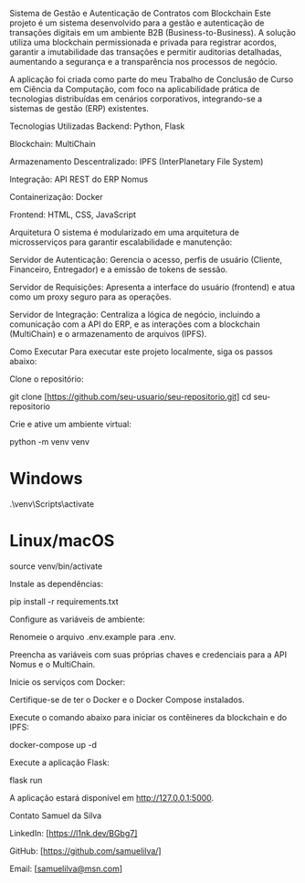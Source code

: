 Sistema de Gestão e Autenticação de Contratos com Blockchain
Este projeto é um sistema desenvolvido para a gestão e autenticação de transações digitais em um ambiente B2B (Business-to-Business). A solução utiliza uma blockchain permissionada e privada para registrar acordos, garantir a imutabilidade das transações e permitir auditorias detalhadas, aumentando a segurança e a transparência nos processos de negócio.

A aplicação foi criada como parte do meu Trabalho de Conclusão de Curso em Ciência da Computação, com foco na aplicabilidade prática de tecnologias distribuídas em cenários corporativos, integrando-se a sistemas de gestão (ERP) existentes.

Tecnologias Utilizadas
Backend: Python, Flask

Blockchain: MultiChain

Armazenamento Descentralizado: IPFS (InterPlanetary File System)

Integração: API REST do ERP Nomus

Containerização: Docker

Frontend: HTML, CSS, JavaScript

Arquitetura
O sistema é modularizado em uma arquitetura de microsserviços para garantir escalabilidade e manutenção:

Servidor de Autenticação: Gerencia o acesso, perfis de usuário (Cliente, Financeiro, Entregador) e a emissão de tokens de sessão.

Servidor de Requisições: Apresenta a interface do usuário (frontend) e atua como um proxy seguro para as operações.

Servidor de Integração: Centraliza a lógica de negócio, incluindo a comunicação com a API do ERP, e as interações com a blockchain (MultiChain) e o armazenamento de arquivos (IPFS).

Como Executar
Para executar este projeto localmente, siga os passos abaixo:

Clone o repositório:

git clone [https://github.com/seu-usuario/seu-repositorio.git]
cd seu-repositorio

Crie e ative um ambiente virtual:

python -m venv venv
# Windows
.\venv\Scripts\activate
# Linux/macOS
source venv/bin/activate

Instale as dependências:

pip install -r requirements.txt

Configure as variáveis de ambiente:

Renomeie o arquivo .env.example para .env.

Preencha as variáveis com suas próprias chaves e credenciais para a API Nomus e o MultiChain.

Inicie os serviços com Docker:

Certifique-se de ter o Docker e o Docker Compose instalados.

Execute o comando abaixo para iniciar os contêineres da blockchain e do IPFS:

docker-compose up -d

Execute a aplicação Flask:

flask run

A aplicação estará disponível em http://127.0.0.1:5000.

Contato
Samuel da Silva

LinkedIn: [https://l1nk.dev/BGbg7]

GitHub: [https://github.com/samuelilva/]

Email: [samuelilva@msn.com]